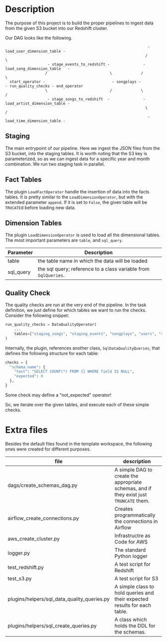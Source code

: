
# Description

The purpose of this project is to build the proper pipelines to ingest data from the given S3 bucket into our Redshift cluster.

Our DAG looks like the following.

```
                                                                - load_user_dimension_table -
                                                               /                             \
                   - stage_events_to_redshift -               -   load_song_dimension_table   -
                  /                            \             /                                 \
  start_operator -                              - songplays -                                   - run_quality_checks - end_operator
                  \                            /             \                                 /
                   - stage_songs_to_redshift  -               -   load_artist_dimension_table -
                                                               \                             /
                                                                - load_time_dimension_table -

```

## Staging

The main entrypoint of our pipeline. Here we ingest the JSON files from the S3 bucket, into the staging tables. It is worth noting that the S3 key is parameterized, so as we can ingest data for a specific year and month combination. We run two staging task in parallel.

## Fact Tables

The plugin `LoadFactOperator` handle the insertion of data into the facts tables. It is pretty similar to the `LoadDimensionOperator`, but with the extended parameter `append`.
If it is set to `False`, the given table will be `TRUCATE`d before loading new data.

## Dimension Tables

The plugin `LoadDimensionOperator` is used to load all the dimensional tables. The most important parameters are
`table`, and `sql_query`.

| Parameter | Description |
|-----------|-------------|
| table     | the table name in which the data will be loaded |
| sql_query | the sql query; reference to a class variable from `SqlQueries`. |

## Quality Check

The quality checks are run at the very end of the pipeline. In the task definition, we just define for which tables we want to run the checks. Consider the following snippet:
```python
run_quality_checks = DataQualityOperator(
    ...
    tables=["staging_songs", "staging_events", "songplays", "users", "songs", "artists", "time"]
)
```

Internally, the plugin, references another class, `SqlDataQualityQueries`, that defines the following structure for each table:

```python
checks = {
  "schema_name": {
    "test": "SELECT COUNT(*) FROM {} WHERE field IS NULL",
    "expected": 0
  },
}
```
Some check may define a "not_expected" operator!

So, we iterate over the given tables, and execute each of these simple checks.


# Extra files

Besides the default files found in the template workspace, the following ones were created for different purposes.

| file                          | description |
|-------------------------------|-------------|
| dags/create_schemas_dag.py    | A simple DAG to create the appropriate schemas, and if they exist just `TRUNCATE` them. |
| airflow_create_connections.py | Creates programmatically the connections in Airflow |
| aws_create_cluster.py         | Infrastructre as Code for AWS |
| logger.py                     | The standard Python logger |
| test_redshift.py              | A test script for Redshift |
| test_s3.py                    | A test script for S3       |
| plugins/helpers/sql_data_quality_queries.py | A simple class to hold queries and their expected results for each table. |
| plugins/helpers/sql_create_queries.py       | A class which holds the DDL for the schemas. |
